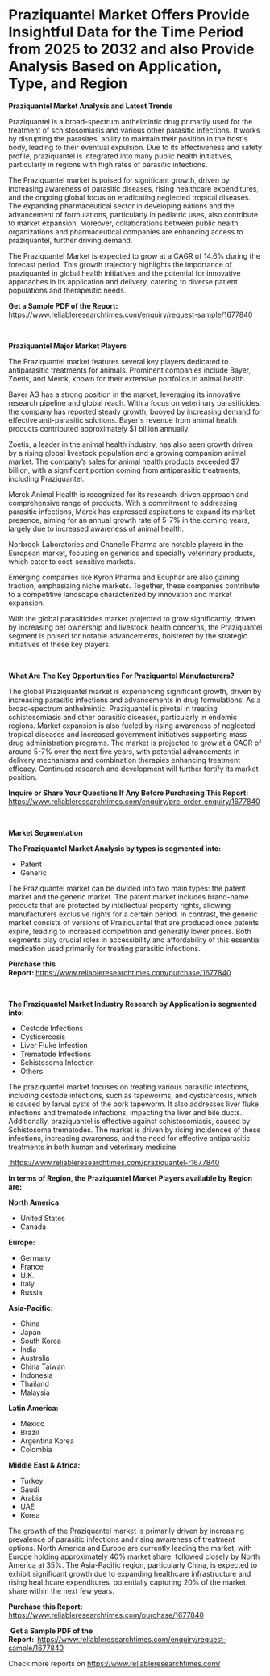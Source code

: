 <p><h1>Praziquantel Market Offers Provide Insightful Data for the Time Period from 2025 to 2032 and also Provide Analysis Based on Application, Type, and Region</h1></p><p><strong>Praziquantel Market Analysis and Latest Trends</strong></p>
<p><p>Praziquantel is a broad-spectrum anthelmintic drug primarily used for the treatment of schistosomiasis and various other parasitic infections. It works by disrupting the parasites' ability to maintain their position in the host's body, leading to their eventual expulsion. Due to its effectiveness and safety profile, praziquantel is integrated into many public health initiatives, particularly in regions with high rates of parasitic infections.</p><p>The Praziquantel market is poised for significant growth, driven by increasing awareness of parasitic diseases, rising healthcare expenditures, and the ongoing global focus on eradicating neglected tropical diseases. The expanding pharmaceutical sector in developing nations and the advancement of formulations, particularly in pediatric uses, also contribute to market expansion. Moreover, collaborations between public health organizations and pharmaceutical companies are enhancing access to praziquantel, further driving demand.</p><p>The Praziquantel Market is expected to grow at a CAGR of 14.6% during the forecast period. This growth trajectory highlights the importance of praziquantel in global health initiatives and the potential for innovative approaches in its application and delivery, catering to diverse patient populations and therapeutic needs.</p></p>
<p><strong>Get a Sample PDF of the Report:&nbsp;</strong> <a href="https://www.reliableresearchtimes.com/enquiry/request-sample/1677840?utm_campaign=2720&utm_medium=2&utm_source=Github&utm_content=ia&utm_term=02042025&utm_id=praziquantel">https://www.reliableresearchtimes.com/enquiry/request-sample/1677840</a></p>
<p>&nbsp;</p>
<p><strong>Praziquantel Major Market Players</strong></p>
<p><p>The Praziquantel market features several key players dedicated to antiparasitic treatments for animals. Prominent companies include Bayer, Zoetis, and Merck, known for their extensive portfolios in animal health. </p><p>Bayer AG has a strong position in the market, leveraging its innovative research pipeline and global reach. With a focus on veterinary parasiticides, the company has reported steady growth, buoyed by increasing demand for effective anti-parasitic solutions. Bayer's revenue from animal health products contributed approximately $1 billion annually.</p><p>Zoetis, a leader in the animal health industry, has also seen growth driven by a rising global livestock population and a growing companion animal market. The company’s sales for animal health products exceeded $7 billion, with a significant portion coming from antiparasitic treatments, including Praziquantel.</p><p>Merck Animal Health is recognized for its research-driven approach and comprehensive range of products. With a commitment to addressing parasitic infections, Merck has expressed aspirations to expand its market presence, aiming for an annual growth rate of 5-7% in the coming years, largely due to increased awareness of animal health.</p><p>Norbrook Laboratories and Chanelle Pharma are notable players in the European market, focusing on generics and specialty veterinary products, which cater to cost-sensitive markets. </p><p>Emerging companies like Kyron Pharma and Ecuphar are also gaining traction, emphasizing niche markets. Together, these companies contribute to a competitive landscape characterized by innovation and market expansion.</p><p>With the global parasiticides market projected to grow significantly, driven by increasing pet ownership and livestock health concerns, the Praziquantel segment is poised for notable advancements, bolstered by the strategic initiatives of these key players.</p></p>
<p>&nbsp;</p>
<p><strong>What Are The Key Opportunities For Praziquantel Manufacturers?</strong></p>
<p><p>The global Praziquantel market is experiencing significant growth, driven by increasing parasitic infections and advancements in drug formulations. As a broad-spectrum anthelmintic, Praziquantel is pivotal in treating schistosomiasis and other parasitic diseases, particularly in endemic regions. Market expansion is also fueled by rising awareness of neglected tropical diseases and increased government initiatives supporting mass drug administration programs. The market is projected to grow at a CAGR of around 5-7% over the next five years, with potential advancements in delivery mechanisms and combination therapies enhancing treatment efficacy. Continued research and development will further fortify its market position.</p></p>
<p><strong>Inquire or Share Your Questions If Any Before Purchasing This Report:</strong> <a href="https://www.reliableresearchtimes.com/enquiry/pre-order-enquiry/1677840?utm_campaign=2720&utm_medium=2&utm_source=Github&utm_content=ia&utm_term=02042025&utm_id=praziquantel">https://www.reliableresearchtimes.com/enquiry/pre-order-enquiry/1677840</a></p>
<p>&nbsp;</p>
<p><strong>Market Segmentation</strong></p>
<p><strong>The Praziquantel Market Analysis by types is segmented into:</strong></p>
<p><ul><li>Patent</li><li>Generic</li></ul></p>
<p><p>The Praziquantel market can be divided into two main types: the patent market and the generic market. The patent market includes brand-name products that are protected by intellectual property rights, allowing manufacturers exclusive rights for a certain period. In contrast, the generic market consists of versions of Praziquantel that are produced once patents expire, leading to increased competition and generally lower prices. Both segments play crucial roles in accessibility and affordability of this essential medication used primarily for treating parasitic infections.</p></p>
<p><strong>Purchase this Report:&nbsp;</strong><a href="https://www.reliableresearchtimes.com/purchase/1677840?utm_campaign=2720&utm_medium=2&utm_source=Github&utm_content=ia&utm_term=02042025&utm_id=praziquantel">https://www.reliableresearchtimes.com/purchase/1677840</a></p>
<p>&nbsp;</p>
<p><strong>The Praziquantel Market Industry Research by Application is segmented into:</strong></p>
<p><ul><li>Cestode Infections</li><li>Cysticercosis</li><li>Liver Fluke Infection</li><li>Trematode Infections</li><li>Schistosoma Infection</li><li>Others</li></ul></p>
<p><p>The praziquantel market focuses on treating various parasitic infections, including cestode infections, such as tapeworms, and cysticercosis, which is caused by larval cysts of the pork tapeworm. It also addresses liver fluke infections and trematode infections, impacting the liver and bile ducts. Additionally, praziquantel is effective against schistosomiasis, caused by Schistosoma trematodes. The market is driven by rising incidences of these infections, increasing awareness, and the need for effective antiparasitic treatments in both human and veterinary medicine.</p></p>
<p><a href="https://www.reliableresearchtimes.com/praziquantel-r1677840?utm_campaign=2720&utm_medium=2&utm_source=Github&utm_content=ia&utm_term=02042025&utm_id=praziquantel">&nbsp;https://www.reliableresearchtimes.com/praziquantel-r1677840</a></p>
<p><strong>In terms of Region, the Praziquantel Market Players available by Region are:</strong></p>
<p>
    <p> <strong> North America: </strong>
        <ul>
            <li>United States</li>
            <li>Canada</li>
        </ul>
        </p> 
    <p> <strong> Europe: </strong>
        <ul>
            <li>Germany</li>
            <li>France</li>
            <li>U.K.</li>
            <li>Italy</li>
            <li>Russia</li>
        </ul>
        </p> 
    <p> <strong> Asia-Pacific: </strong>
        <ul>
            <li>China</li>
            <li>Japan</li>
            <li>South Korea</li>
            <li>India</li>
            <li>Australia</li>
            <li>China Taiwan</li>
            <li>Indonesia</li>
            <li>Thailand</li>
            <li>Malaysia</li>
        </ul>
        </p> 
    <p> <strong> Latin America: </strong>
        <ul>
            <li>Mexico</li>
            <li>Brazil</li>
            <li>Argentina Korea</li>
            <li>Colombia</li>
        </ul>
        </p> 
    <p> <strong> Middle East & Africa: </strong>
        <ul>
            <li>Turkey</li>
            <li>Saudi</li>
            <li>Arabia</li>
            <li>UAE</li>
            <li>Korea</li>
        </ul>
    </p>
    </p>
<p><p>The growth of the Praziquantel market is primarily driven by increasing prevalence of parasitic infections and rising awareness of treatment options. North America and Europe are currently leading the market, with Europe holding approximately 40% market share, followed closely by North America at 35%. The Asia-Pacific region, particularly China, is expected to exhibit significant growth due to expanding healthcare infrastructure and rising healthcare expenditures, potentially capturing 20% of the market share within the next few years.</p></p>
<p><strong>Purchase this Report: </strong><a href="https://www.reliableresearchtimes.com/purchase/1677840?utm_campaign=2720&utm_medium=2&utm_source=Github&utm_content=ia&utm_term=02042025&utm_id=praziquantel">https://www.reliableresearchtimes.com/purchase/1677840</a></p>
<p>&nbsp;<strong>Get a Sample PDF of the Report:&nbsp;&nbsp;</strong><a href="https://www.reliableresearchtimes.com/enquiry/request-sample/1677840?utm_campaign=2720&utm_medium=2&utm_source=Github&utm_content=ia&utm_term=02042025&utm_id=praziquantel">https://www.reliableresearchtimes.com/enquiry/request-sample/1677840</a></p>
<p><strong></strong></p>
<p>Check more reports on <a href="https://www.reliableresearchtimes.com/?utm_campaign=2720&utm_medium=2&utm_source=Github&utm_content=ia&utm_term=02042025&utm_id=praziquantel">https://www.reliableresearchtimes.com/</a></p>